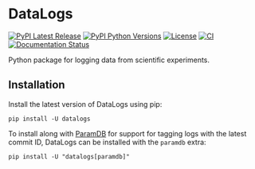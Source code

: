 # DataLogs

<!-- start introduction -->

[![PyPI Latest Release](https://img.shields.io/pypi/v/datalogs)](https://pypi.org/project/datalogs/)
[![PyPI Python Versions](https://img.shields.io/pypi/pyversions/datalogs)](https://pypi.org/project/datalogs/)
[![License](https://img.shields.io/pypi/l/datalogs)](https://github.com/PainterQubits/datalogs/blob/main/LICENSE)
[![CI](https://github.com/PainterQubits/datalogs/actions/workflows/ci.yml/badge.svg)](https://github.com/PainterQubits/datalogs/actions/workflows/ci.yml)
[![Documentation Status](https://readthedocs.org/projects/datalogs/badge/?version=stable)](https://datalogs.readthedocs.io/en/stable/)

Python package for logging data from scientific experiments.

<!-- end introduction -->

## Installation

<!-- start installation -->

Install the latest version of DataLogs using pip:

```
pip install -U datalogs
```

To install along with [ParamDB] for support for tagging logs with the latest commit ID,
DataLogs can be installed with the `paramdb` extra:

```
pip install -U "datalogs[paramdb]"
```

[ParamDB]: https://paramdb.readthedocs.io/en/stable/

<!-- end installation -->
